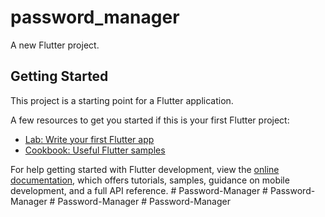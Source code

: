 # password_manager

A new Flutter project.

## Getting Started

This project is a starting point for a Flutter application.

A few resources to get you started if this is your first Flutter project:

- [Lab: Write your first Flutter app](https://docs.flutter.dev/get-started/codelab)
- [Cookbook: Useful Flutter samples](https://docs.flutter.dev/cookbook)

For help getting started with Flutter development, view the
[online documentation](https://docs.flutter.dev/), which offers tutorials,
samples, guidance on mobile development, and a full API reference.
#   P a s s w o r d - M a n a g e r  
 #   P a s s w o r d - M a n a g e r  
 #   P a s s w o r d - M a n a g e r  
 #   P a s s w o r d - M a n a g e r  
 